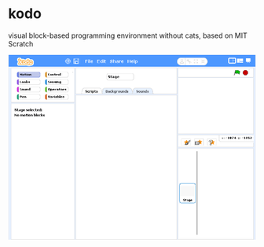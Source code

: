 # kodo
visual block-based programming environment without cats, based on MIT Scratch

![screenshot1](https://raw.githubusercontent.com/EiichiroIto/kodo/master/src/images/screenshot1.png)

